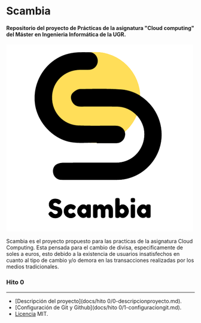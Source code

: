 # Scambia
#### Repositorio del proyecto de Prácticas de la asignatura "Cloud computing" del Máster en Ingenieria Informática de la UGR. 

![](https://raw.githubusercontent.com/florescobar/Scambia-PracticasCC-UGR/main/docs/img/logo.png)

Scambia es el proyecto propuesto para las practicas de la asignatura Cloud Computing. Esta pensada para el cambio de divisa, especificamente de soles a euros, esto debido a la existencia de usuarios insatisfechos en cuanto al tipo de cambio y/o demora en las transacciones realizadas por los medios tradicionales.

### Hito 0
------------
- [Descripción del proyecto](docs/hito 0/0-descripcionproyecto.md).
- [Configuración de Git y Github](docs/hito 0/1-configuraciongit.md).
- [Licencia](https://github.com/florescobar/Scambia-PracticasCC-UGR/blob/main/LICENSE) MIT.